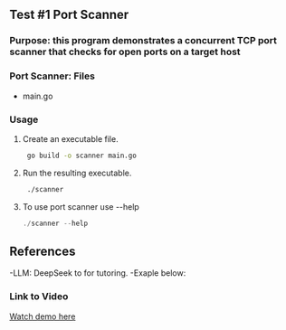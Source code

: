 ## Test #1 Port Scanner
### Purpose: this program demonstrates a concurrent TCP port scanner that checks for open ports on a target host

###  Port Scanner: Files
- main.go

### Usage
1. Create an executable file.
    ```bash
     go build -o scanner main.go
    ```
2. Run the resulting executable.
   ```bash
    ./scanner
    ```
3. To use port scanner use --help
     ```cpp
    ./scanner --help
    ```
## References
  -LLM: DeepSeek to for tutoring.
  -Exaple below:

  
  
### Link to Video
[Watch demo here](https://youtu.be/klLXBngune4)   
